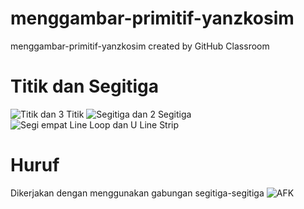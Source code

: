 # menggambar-primitif-yanzkosim
menggambar-primitif-yanzkosim created by GitHub Classroom


# Titik dan Segitiga
![Titik dan 3 Titik](https://i.ibb.co/b6xHCy3/Screenshot-76.png)
![Segitiga dan 2 Segitiga](https://i.ibb.co/z2ZmPwT/Screenshot-77.png)
![Segi empat Line Loop dan U Line Strip](https://i.ibb.co/xmhj6L9/Screenshot-78.png)

# Huruf
Dikerjakan dengan menggunakan gabungan segitiga-segitiga
![AFK](https://i.ibb.co/RSbh6HY/Screenshot-79.png)
